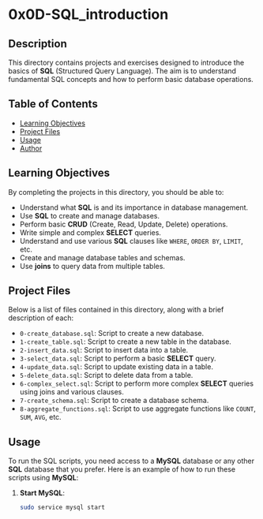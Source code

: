 # 0x0D-SQL_introduction

## Description
This directory contains projects and exercises designed to introduce the basics of **SQL** (Structured Query Language). The aim is to understand fundamental SQL concepts and how to perform basic database operations.

## Table of Contents
- [Learning Objectives](#learning-objectives)
- [Project Files](#project-files)
- [Usage](#usage)
- [Author](#author)

## Learning Objectives
By completing the projects in this directory, you should be able to:

- Understand what **SQL** is and its importance in database management.
- Use **SQL** to create and manage databases.
- Perform basic **CRUD** (Create, Read, Update, Delete) operations.
- Write simple and complex **SELECT** queries.
- Understand and use various **SQL** clauses like `WHERE`, `ORDER BY`, `LIMIT`, etc.
- Create and manage database tables and schemas.
- Use **joins** to query data from multiple tables.

## Project Files
Below is a list of files contained in this directory, along with a brief description of each:

- `0-create_database.sql`: Script to create a new database.
- `1-create_table.sql`: Script to create a new table in the database.
- `2-insert_data.sql`: Script to insert data into a table.
- `3-select_data.sql`: Script to perform a basic **SELECT** query.
- `4-update_data.sql`: Script to update existing data in a table.
- `5-delete_data.sql`: Script to delete data from a table.
- `6-complex_select.sql`: Script to perform more complex **SELECT** queries using joins and various clauses.
- `7-create_schema.sql`: Script to create a database schema.
- `8-aggregate_functions.sql`: Script to use aggregate functions like `COUNT`, `SUM`, `AVG`, etc.

## Usage
To run the SQL scripts, you need access to a **MySQL** database or any other **SQL** database that you prefer. Here is an example of how to run these scripts using **MySQL**:

1. **Start MySQL**:
   ```bash
   sudo service mysql start


